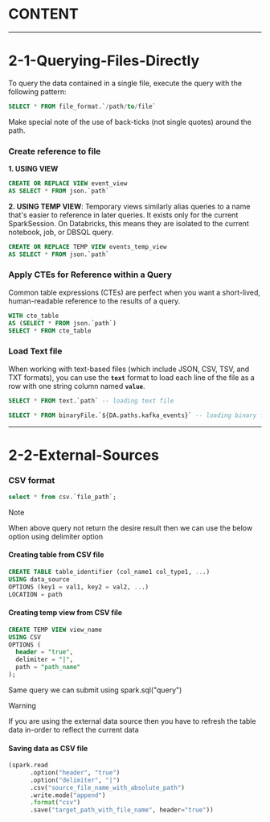 # CONTENT


---

# 2-1-Querying-Files-Directly
To query the data contained in a single file, execute the query with the following pattern:  

```sql
SELECT * FROM file_format.`/path/to/file`
```

Make special note of the use of back-ticks (not single quotes) around the path.   

### Create reference to file

**1. USING VIEW**  
```sql
CREATE OR REPLACE VIEW event_view
AS SELECT * FROM json.`path`
```


**2. USING TEMP VIEW**: Temporary views similarly alias queries to a name that's easier to reference in later queries. It exists only for the current SparkSession. On Databricks, this means they are isolated to the current notebook, job, or DBSQL query.  
```sql
CREATE OR REPLACE TEMP VIEW events_temp_view
AS SELECT * FROM json.`path`
```

### Apply CTEs for Reference within a Query
Common table expressions (CTEs) are perfect when you want a short-lived, human-readable reference to the results of a query.
```sql
WITH cte_table
AS (SELECT * FROM json.`path`)
SELECT * FROM cte_table
```


### Load Text file
When working with text-based files (which include JSON, CSV, TSV, and TXT formats), you can use the **`text`** format to load each line of the file as a row with one string column named **`value`**.  
```sql
SELECT * FROM text.`path` -- loading text file

SELECT * FROM binaryFile.`${DA.paths.kafka_events}` -- loading binary file
```

---

# 2-2-External-Sources
### CSV format

```sql
select * from csv.`file_path`;
```


> [!NOTE]
> When above query not return the desire result then we can use the below option using delimiter option

#### Creating table from CSV file
```sql
CREATE TABLE table_identifier (col_name1 col_type1, ...)
USING data_source
OPTIONS (key1 = val1, key2 = val2, ...)
LOCATION = path
```

#### Creating temp view from CSV file
```sql
CREATE TEMP VIEW view_name
USING CSV
OPTIONS (
  header = "true",
  delimiter = "|",
  path = "path_name"
);
```

Same query we can submit using spark.sql("query")  

>[!warning]
>If you are using the external data source then you have to refresh the table data in-order to reflect the current data

#### Saving data as CSV file
```python
(spark.read
      .option("header", "true")
      .option("delimiter", "|")
      .csv("source_file_name_with_absolute_path")
      .write.mode("append")
      .format("csv")
      .save("target_path_with_file_name", header="true"))
```
